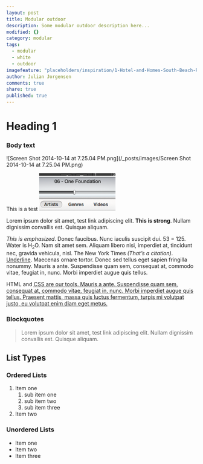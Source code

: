 ```yaml
---
layout: post
title: Modular outdoor
description: Some modular outdoor description here...
modified: {}
category: modular
tags: 
  - modular
  - white
  - outdoor
imagefeature: "placeholders/inspiration/1-Hotel-and-Homes-South-Beach-Roof-Top-Lounge1.jpg"
author: Julian Jorgensen
comments: true
share: true
published: true
---
```


# Heading 1

### Body text

![Screen Shot 2014-10-14 at 7.25.04 PM.png](/_posts/images/Screen Shot 2014-10-14 at 7.25.04 PM.png)


This is a test
![Screen Shot 2014-10-02 at 8.49.12 PM.png](/_posts/images/Screen%20Shot%202014-10-02%20at%208.49.12%20PM.png)

Lorem ipsum dolor sit amet, test link adipiscing elit. **This is strong**. Nullam dignissim convallis est. Quisque aliquam.

*This is emphasized*. Donec faucibus. Nunc iaculis suscipit dui. 53 = 125. Water is H<sub>2</sub>O. Nam sit amet sem. Aliquam libero nisi, imperdiet at, tincidunt nec, gravida vehicula, nisl. The New York Times <cite>(That’s a citation)</cite>. <u>Underline</u>. Maecenas ornare tortor. Donec sed tellus eget sapien fringilla nonummy. Mauris a ante. Suspendisse quam sem, consequat at, commodo vitae, feugiat in, nunc. Morbi imperdiet augue quis tellus.

HTML and <abbr title="cascading stylesheets">CSS<abbr> are our tools. Mauris a ante. Suspendisse quam sem, consequat at, commodo vitae, feugiat in, nunc. Morbi imperdiet augue quis tellus. Praesent mattis, massa quis luctus fermentum, turpis mi volutpat justo, eu volutpat enim diam eget metus.

### Blockquotes

> Lorem ipsum dolor sit amet, test link adipiscing elit. Nullam dignissim convallis est. Quisque aliquam.

## List Types

### Ordered Lists

1. Item one
   1. sub item one
   2. sub item two
   3. sub item three
2. Item two

### Unordered Lists

* Item one
* Item two
* Item three